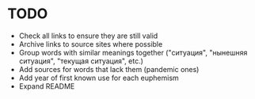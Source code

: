 # TODO

- Check all links to ensure they are still valid
- Archive links to source sites where possible
- Group words with similar meanings together ("ситуация", "нынешняя ситуация", "текущая ситуация", etc.)
- Add sources for words that lack them (pandemic ones)
- Add year of first known use for each euphemism
- Expand README

